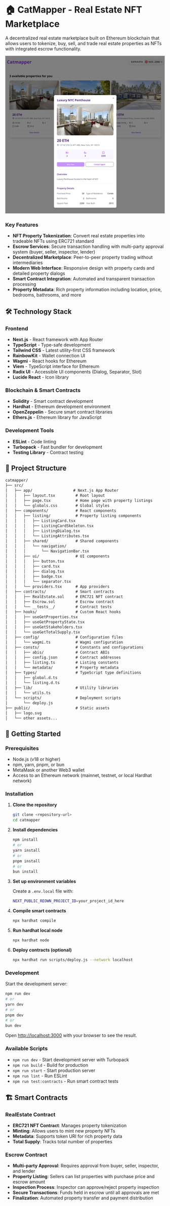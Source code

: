 # 🏠 CatMapper - Real Estate NFT Marketplace

A decentralized real estate marketplace built on Ethereum blockchain that allows users to tokenize, buy, sell, and trade real estate properties as NFTs with integrated escrow functionality.

![Quick Preview](./public/quick_preview.png)

### Key Features

- **NFT Property Tokenization**: Convert real estate properties into tradeable NFTs using ERC721 standard
- **Escrow Services**: Secure transaction handling with multi-party approval system (buyer, seller, inspector, lender)
- **Decentralized Marketplace**: Peer-to-peer property trading without intermediaries
- **Modern Web Interface**: Responsive design with property cards and detailed property dialogs
- **Smart Contract Integration**: Automated and transparent transaction processing
- **Property Metadata**: Rich property information including location, price, bedrooms, bathrooms, and more

## 🛠 Technology Stack

### Frontend

- **Next.js** - React framework with App Router
- **TypeScript** - Type-safe development
- **Tailwind CSS** - Latest utility-first CSS framework
- **RainbowKit** - Wallet connection UI
- **Wagmi** - React hooks for Ethereum
- **Viem** - TypeScript interface for Ethereum
- **Radix UI** - Accessible UI components (Dialog, Separator, Slot)
- **Lucide React** - Icon library

### Blockchain & Smart Contracts

- **Solidity** - Smart contract development
- **Hardhat** - Ethereum development environment
- **OpenZeppelin** - Secure smart contract libraries
- **Ethers.js** - Ethereum library for JavaScript

### Development Tools

- **ESLint** - Code linting
- **Turbopack** - Fast bundler for development
- **Testing Library** - Contract testing

## 📁 Project Structure

```
catmapper/
├── src/
│   ├── app/                  # Next.js App Router
│   │   ├── layout.tsx         # Root layout
│   │   ├── page.tsx           # Home page with property listings
│   │   └── globals.css        # Global styles
│   ├── components/            # React components
│   │   ├── listing/           # Property listing components
│   │   │   ├── ListingCard.tsx
│   │   │   ├── ListingCardSkeleton.tsx
│   │   │   ├── ListingDialog.tsx
│   │   │   └── ListingAttributes.tsx
│   │   ├── shared/            # Shared components
│   │   │   └── navigation/
│   │   │       └── NavigationBar.tsx
│   │   ├── ui/                # UI components
│   │   │   ├── button.tsx
│   │   │   ├── card.tsx
│   │   │   ├── dialog.tsx
│   │   │   ├── badge.tsx
│   │   │   └── separator.tsx
│   │   └── providers.tsx      # App providers
│   ├── contracts/             # Smart contracts
│   │   ├── RealEstate.sol     # ERC721 NFT contract
│   │   ├── Escrow.sol         # Escrow contract
│   │   └── __tests__/         # Contract tests
│   ├── hooks/                 # Custom React hooks
│   │   ├── useGetProperties.tsx
│   │   ├── useGetPropertyState.tsx
│   │   ├── useGetStakeholders.tsx
│   │   └── useGetTotalSupply.tsx
│   ├── config/                # Configuration files
│   │   └── wagmi.ts           # Wagmi configuration
│   ├── consts/                # Constants and configurations
│   │   ├── abis/              # Contract ABIs
│   │   ├── config.json        # Contract addresses
│   │   ├── listing.ts         # Listing constants
│   │   └── metadata/          # Property metadata
│   ├── types/                 # TypeScript type definitions
│   │   ├── global.d.ts
│   │   └── listing.d.ts
│   ├── lib/                   # Utility libraries
│   │   └── utils.ts
│   └── scripts/               # Deployment scripts
│       └── deploy.js
├── public/                    # Static assets
│   ├── logo.svg
│   └── other assets...
```

## 🚀 Getting Started

### Prerequisites

- Node.js (v18 or higher)
- npm, yarn, pnpm, or bun
- MetaMask or another Web3 wallet
- Access to an Ethereum network (mainnet, testnet, or local Hardhat network)

### Installation

1. **Clone the repository**

   ```bash
   git clone <repository-url>
   cd catmapper
   ```

2. **Install dependencies**

   ```bash
   npm install
   # or
   yarn install
   # or
   pnpm install
   # or
   bun install
   ```

3. **Set up environment variables**

   Create a `.env.local` file with:

   ```bash
   NEXT_PUBLIC_REOWN_PROJECT_ID=your_project_id_here
   ```

4. **Compile smart contracts**

   ```bash
   npx hardhat compile
   ```

5. **Run hardhat local node**

   ```bash
   npx hardhat node
   ```

6. **Deploy contracts (optional)**
   ```bash
   npx hardhat run scripts/deploy.js --network localhost
   ```

### Development

Start the development server:

```bash
npm run dev
# or
yarn dev
# or
pnpm dev
# or
bun dev
```

Open [http://localhost:3000](http://localhost:3000) with your browser to see the result.

### Available Scripts

- `npm run dev` - Start development server with Turbopack
- `npm run build` - Build for production
- `npm run start` - Start production server
- `npm run lint` - Run ESLint
- `npm run test:contracts` - Run smart contract tests

## 🏗 Smart Contracts

### RealEstate Contract

- **ERC721 NFT Contract**: Manages property tokenization
- **Minting**: Allows users to mint new property NFTs
- **Metadata**: Supports token URI for rich property data
- **Total Supply**: Tracks total number of properties

### Escrow Contract

- **Multi-party Approval**: Requires approval from buyer, seller, inspector, and lender
- **Property Listing**: Sellers can list properties with purchase price and escrow amount
- **Inspection Process**: Inspector can approve/reject property inspection
- **Secure Transactions**: Funds held in escrow until all approvals are met
- **Finalization**: Automated property transfer and payment distribution

